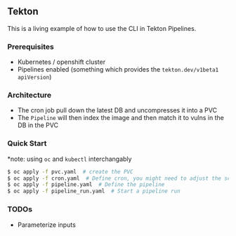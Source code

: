 ## Tekton

This is a living example of how to use the CLI in Tekton Pipelines.

### Prerequisites

* Kubernetes / openshift cluster
* Pipelines enabled (something which provides the `tekton.dev/v1beta1` `apiVersion`)


### Architecture

* The cron job pull down the latest DB and uncompresses it into a PVC
* The `Pipeline` will then index the image and then match it to vulns in the DB in the PVC

### Quick Start

\*note: using `oc` and `kubectl` interchangably

```bash
$ oc apply -f pvc.yaml  # create the PVC
$ oc apply -f cron.yaml  # Define cron, you might need to adjust the schedule to trigger
$ oc apply -f pipeline.yaml  # Define the pipeline
$ oc apply -f pipeline_run.yaml  # Start a pipeline run
```

### TODOs

* Parameterize inputs

